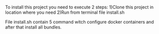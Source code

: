 To install this project you need to execute 2 steps: 
1)Clone this project in location where you need 
2)Run from terminal file install.sh

File install.sh contain 5 command witch configure docker containers and after that install all bundles.
